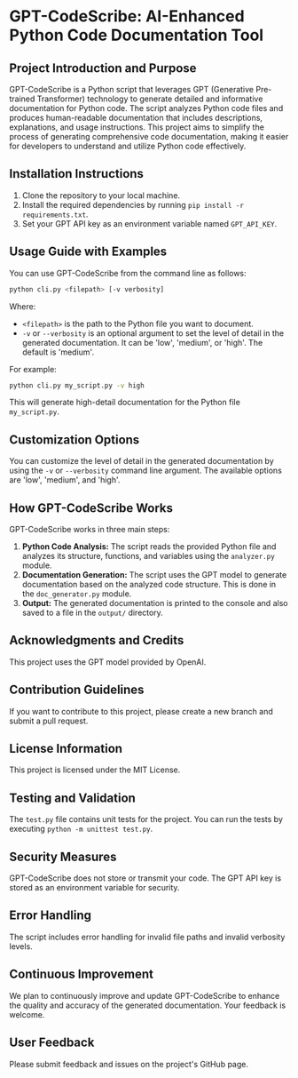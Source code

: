 # GPT-CodeScribe: AI-Enhanced Python Code Documentation Tool

## Project Introduction and Purpose

GPT-CodeScribe is a Python script that leverages GPT (Generative Pre-trained Transformer) technology to generate detailed and informative documentation for Python code. The script analyzes Python code files and produces human-readable documentation that includes descriptions, explanations, and usage instructions. This project aims to simplify the process of generating comprehensive code documentation, making it easier for developers to understand and utilize Python code effectively.

## Installation Instructions

1. Clone the repository to your local machine.
2. Install the required dependencies by running `pip install -r requirements.txt`.
3. Set your GPT API key as an environment variable named `GPT_API_KEY`.

## Usage Guide with Examples

You can use GPT-CodeScribe from the command line as follows:

```bash
python cli.py <filepath> [-v verbosity]
```

Where:
- `<filepath>` is the path to the Python file you want to document.
- `-v` or `--verbosity` is an optional argument to set the level of detail in the generated documentation. It can be 'low', 'medium', or 'high'. The default is 'medium'.

For example:

```bash
python cli.py my_script.py -v high
```

This will generate high-detail documentation for the Python file `my_script.py`.

## Customization Options

You can customize the level of detail in the generated documentation by using the `-v` or `--verbosity` command line argument. The available options are 'low', 'medium', and 'high'.

## How GPT-CodeScribe Works

GPT-CodeScribe works in three main steps:

1. **Python Code Analysis:** The script reads the provided Python file and analyzes its structure, functions, and variables using the `analyzer.py` module.
2. **Documentation Generation:** The script uses the GPT model to generate documentation based on the analyzed code structure. This is done in the `doc_generator.py` module.
3. **Output:** The generated documentation is printed to the console and also saved to a file in the `output/` directory.

## Acknowledgments and Credits

This project uses the GPT model provided by OpenAI.

## Contribution Guidelines

If you want to contribute to this project, please create a new branch and submit a pull request.

## License Information

This project is licensed under the MIT License.

## Testing and Validation

The `test.py` file contains unit tests for the project. You can run the tests by executing `python -m unittest test.py`.

## Security Measures

GPT-CodeScribe does not store or transmit your code. The GPT API key is stored as an environment variable for security.

## Error Handling

The script includes error handling for invalid file paths and invalid verbosity levels.

## Continuous Improvement

We plan to continuously improve and update GPT-CodeScribe to enhance the quality and accuracy of the generated documentation. Your feedback is welcome.

## User Feedback

Please submit feedback and issues on the project's GitHub page.
</filepath>
